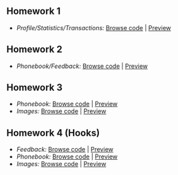 ## Homework 1
- *Profile/Statistics/Transactions:* [Browse code](https://github.com/KAVASAKKI/react-js-homework/tree/01-components) | [Preview](https://components-01-profile.herokuapp.com/)

## Homework 2
- *Phonebook/Feedback:* [Browse code](https://github.com/KAVASAKKI/react-js-homework/tree/02-forms-events) | [Preview](https://forms-events-02.herokuapp.com/)

## Homework 3
- *Phonebook:* [Browse code](https://github.com/KAVASAKKI/react-js-homework/tree/03-lifecycle) | [Preview](https://lifecycle-03.herokuapp.com/) <br>
- *Images:* [Browse code](https://github.com/KAVASAKKI/react-js-homework/tree/03-rest-api) | [Preview](https://images-03.herokuapp.com/)

## Homework 4 (Hooks)
- *Feedback:* [Browse code](https://github.com/KAVASAKKI/react-js-homework/tree/04-hooks-feedback) | [Preview](https://feedback-hooks-04.herokuapp.com/) <br>
- *Phonebook:* [Browse code](https://github.com/KAVASAKKI/react-js-homework/tree/04-phonebook-hooks) | [Preview](https://phonebook-hooks-04.herokuapp.com/) <br>
- *Images:* [Browse code](https://github.com/KAVASAKKI/react-js-homework/tree/04-images-hooks) | [Preview](https://images-hooks-04.herokuapp.com/)
